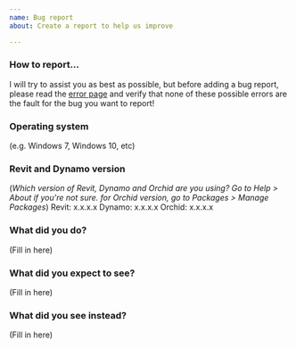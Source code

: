 ```yaml
---
name: Bug report
about: Create a report to help us improve

---
```


### How to report...
I will try to assist you as best as possible, but before adding a bug report, please read the [error page](https://github.com/erfajo/OrchidForDynamo/blob/master/Error.md) and verify that none of these possible errors are the fault for the bug you want to report!  

### Operating system
(e.g. Windows 7, Windows 10, etc)

### Revit and Dynamo version
(_Which version of Revit, Dynamo and Orchid are you using? Go to Help > About if you're not sure. for Orchid version, go to Packages > Manage Packages_)
Revit: x.x.x.x
Dynamo: x.x.x.x
Orchid: x.x.x.x

### What did you do? 
(Fill in here)

### What did you expect to see?
(Fill in here)

### What did you see instead?
(Fill in here)
